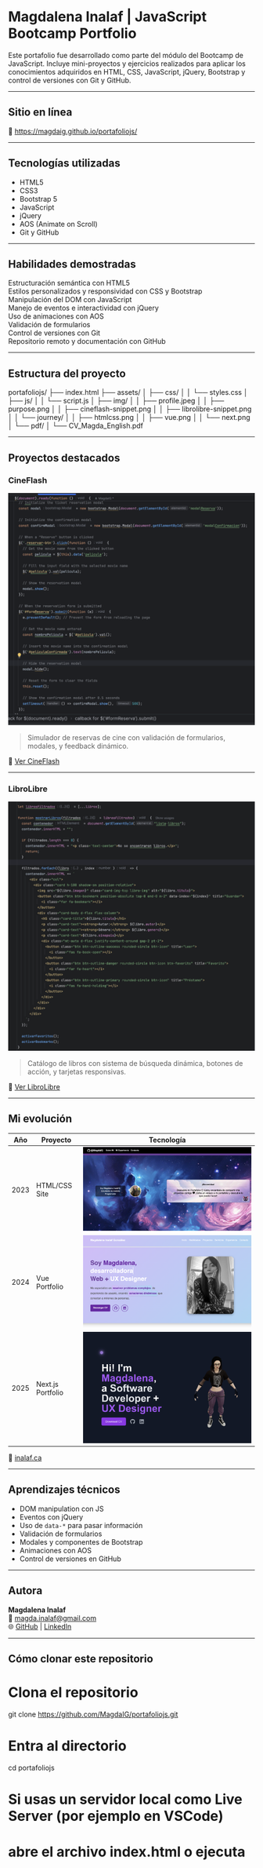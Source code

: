 # Magdalena Inalaf | JavaScript Bootcamp Portfolio

Este portafolio fue desarrollado como parte del módulo del Bootcamp de JavaScript. Incluye mini-proyectos y ejercicios realizados para aplicar los conocimientos adquiridos en HTML, CSS, JavaScript, jQuery, Bootstrap y control de versiones con Git y GitHub.

---

## Sitio en línea

🔗 https://magdaig.github.io/portafoliojs/

---

## Tecnologías utilizadas

- HTML5
- CSS3
- Bootstrap 5
- JavaScript
- jQuery
- AOS (Animate on Scroll)
- Git y GitHub

---

## Habilidades demostradas

Estructuración semántica con HTML5  
Estilos personalizados y responsividad con CSS y Bootstrap  
Manipulación del DOM con JavaScript  
Manejo de eventos e interactividad con jQuery  
Uso de animaciones con AOS  
Validación de formularios  
Control de versiones con Git  
Repositorio remoto y documentación con GitHub

---

## Estructura del proyecto
portafoliojs/
├── index.html
├── assets/
│   ├── css/
│   │   └── styles.css
│   ├── js/
│   │   └── script.js
│   ├── img/
│   │   ├── profile.jpeg
│   │   ├── purpose.png
│   │   ├── cineflash-snippet.png
│   │   ├── librolibre-snippet.png
│   │   └── journey/
│   │       ├── htmlcss.png
│   │       ├── vue.png
│   │       └── next.png
│   └── pdf/
│       └── CV_Magda_English.pdf

---

##  Proyectos destacados

### CineFlash

![CineFlash Screenshot](assets/img/cineflash-snippet.png)

> Simulador de reservas de cine con validación de formularios, modales, y feedback dinámico.

🔗 [Ver CineFlash](https://magdaig.github.io/cineflash-reservas/)

---

### LibroLibre

![LibroLibre Screenshot](assets/img/librolibre-snippet.png)

> Catálogo de libros con sistema de búsqueda dinámica, botones de acción, y tarjetas responsivas.

🔗 [Ver LibroLibre](https://magdaig.github.io/libros-catalogo-web/)

---

##  Mi evolución

| Año  | Proyecto        | Tecnología     |
|------|------------------|----------------|
| 2023 | HTML/CSS Site    | ![](assets/img/journey/htmlcss.png) |
| 2024 | Vue Portfolio    | ![](assets/img/journey/vue.png) |
| 2025 | Next.js Portfolio | ![](assets/img/journey/next.png) |

🔗 [inalaf.ca](https://inalaf.ca/)

---

##  Aprendizajes técnicos

- DOM manipulation con JS
- Eventos con jQuery
- Uso de `data-*` para pasar información
- Validación de formularios
- Modales y componentes de Bootstrap
- Animaciones con AOS
- Control de versiones en GitHub

---

##  Autora

**Magdalena Inalaf**  
📧 magda.inalaf@gmail.com  
🌐 [GitHub](https://github.com/MagdaIG) | [LinkedIn](https://www.linkedin.com/in/minalaf/)

---

## Cómo clonar este repositorio

# Clona el repositorio
git clone https://github.com/MagdaIG/portafoliojs.git

# Entra al directorio
cd portafoliojs

# Si usas un servidor local como Live Server (por ejemplo en VSCode)
# abre el archivo index.html o ejecuta


